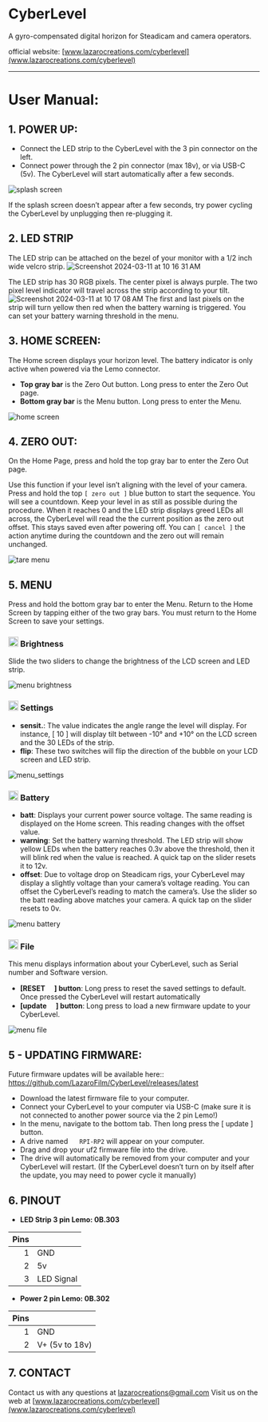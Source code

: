 # CyberLevel
A gyro-compensated digital horizon for Steadicam and camera operators.

official website: [www.lazarocreations.com/cyberlevel](www.lazarocreations.com/cyberlevel)

-----
# User Manual:
## 1. POWER UP:
- Connect the LED strip to the CyberLevel with the 3 pin connector on the left.
- Connect power through the 2 pin connector (max 18v), or via USB-C (5v). The CyberLevel will start automatically after a few seconds.

![splash screen](https://github.com/LazaroFilm/CyberLevel_releases/assets/18351100/da1c6c43-7fa4-4b6c-be02-7c130f806d6c)

If the splash screen doesn’t appear after a few seconds, try power cycling the CyberLevel by unplugging then re-plugging it.

## 2. LED STRIP
The LED strip can be attached on the bezel of your monitor with a 1/2 inch wide velcro strip.
![Screenshot 2024-03-11 at 10 16 31 AM](https://github.com/LazaroFilm/CyberLevel/assets/18351100/e3fcec75-c91b-4217-bcee-7851ae1e7227)

The LED strip has 30 RGB pixels. The center pixel is always purple. The two pixel level indicator will travel across the strip according to your tilt.
![Screenshot 2024-03-11 at 10 17 08 AM](https://github.com/LazaroFilm/CyberLevel/assets/18351100/d1878251-eaf2-45f5-bcc3-ebe423ab7fc9)
The first and last pixels on the strip will turn yellow then red when the battery warning is triggered. You can set your battery warning threshold in the menu. 

## 3. HOME SCREEN:
The Home screen displays your horizon level. The battery indicator is only active when powered via the Lemo connector.
- **Top gray bar** is the Zero Out button. Long press to enter the Zero Out page.
- **Bottom gray bar** is the Menu button. Long press to enter the Menu.

![home screen](https://github.com/LazaroFilm/CyberLevel_releases/assets/18351100/2e5c45fa-7b6a-41f4-8fc7-ff8f7b655da6)

## 4. ZERO OUT:
On the Home Page, press and hold the top gray bar to enter the Zero Out page.

Use this function if your level isn’t aligning with the level of your camera.
Press and hold the top `[ zero out ]` blue button to start the sequence. You will see a countdown. Keep your level in as still as possible during the procedure.
When it reaches 0 and the LED strip displays greed LEDs all across, the CyberLevel will read the the current position as the zero out offset. This stays saved even after powering off.
You can `[ cancel ]` the action anytime during the countdown and the zero out will remain unchanged.

![tare menu](https://github.com/LazaroFilm/CyberLevel_releases/assets/18351100/55e04baf-36d2-468c-9190-b4c43252a6f3)

## 5. MENU
Press and hold the bottom gray bar to enter the Menu.
Return to the Home Screen by tapping either of the two gray bars. 
You must return to the Home Screen to save your settings. 

### <img src="https://raw.githubusercontent.com/FortAwesome/Font-Awesome/6.x/svgs/solid/circle-half-stroke.svg" width="20" height="20">  Brightness
Slide the two sliders to change the brightness of the LCD screen and LED strip.

![menu brightness](https://github.com/LazaroFilm/CyberLevel_releases/assets/18351100/496d5e16-014c-4c57-901e-6de32285107d)

### <img src="https://raw.githubusercontent.com/FortAwesome/Font-Awesome/6.x/svgs/solid/gear.svg" width="20" height="20"> Settings
- **sensit.**: The value indicates the angle range the level will display. For instance, [ 10 ] will display tilt between -10° and +10° on the LCD screen and the 30 LEDs of the strip.
- **flip**: These two switches will flip the direction of the bubble on your LCD screen and LED strip.

![menu_settings](https://github.com/LazaroFilm/CyberLevel/assets/18351100/043f49d1-0df1-44c7-b6e4-b0b2e3a714be)

### <img src="https://raw.githubusercontent.com/FortAwesome/Font-Awesome/6.x/svgs/solid/battery-half.svg" width="20" height="20"> Battery

- **batt**: Displays your current power source voltage. The same reading is displayed on the Home screen. This reading changes with the offset value.
- **warning**: Set the battery warning threshold. The LED strip will show yellow LEDs when the battery reaches 0.3v above the threshold, then it will blink red when the value is reached. A quick tap on the slider resets it to 12v.
- **offset**: Due to voltage drop on Steadicam rigs, your CyberLevel may display a slightly voltage than your camera’s voltage reading. You can offset the CyberLevel’s reading to match the camera’s. Use the slider so the batt reading above matches your camera. A quick tap on the slider resets to 0v.

![menu battery](https://github.com/LazaroFilm/CyberLevel_releases/assets/18351100/7859ac10-4eca-4b57-bbbf-8076ff9f7598)

### <img src="https://raw.githubusercontent.com/FortAwesome/Font-Awesome/6.x/svgs/solid/file.svg" width="20" height="20">  File
This menu displays information about your CyberLevel, such as Serial number and Software version.
- **[RESET <img src="https://raw.githubusercontent.com/FortAwesome/Font-Awesome/6.x/svgs/solid/triangle-exclamation.svg" width="15" height="15">] button**: Long press to reset the saved settings to default. Once pressed the CyberLevel will restart automatically
- **[update <img src="https://raw.githubusercontent.com/FortAwesome/Font-Awesome/6.x/svgs/solid/download.svg" width="15" height="15">] button**: Long press to load a new firmware update to your CyberLevel.

![menu file](https://github.com/LazaroFilm/CyberLevel_releases/assets/18351100/884600d8-76b0-4e61-89da-3c5eb88c02de)

## 5 - UPDATING FIRMWARE:
Future firmware updates will be available here::
https://github.com/LazaroFilm/CyberLevel/releases/latest

- Download the latest firmware file to your computer.
- Connect your CyberLevel to your computer via USB-C (make sure it is not connected to another power source via the 2 pin Lemo!)
- In the menu, navigate to the bottom tab. Then long press the [ update ] button.
- A drive named <img src="https://raw.githubusercontent.com/FortAwesome/Font-Awesome/6.x/svgs/solid/hard-drive.svg" width="15" height="15"> `RPI-RP2` will appear on your computer.
- Drag and drop your uf2 firmware file into the drive.
- The drive will automatically be removed from your computer and your CyberLevel will restart.
(If the CyberLevel doesn’t turn on by itself after the update, you may need to power cycle it manually)


## 6. PINOUT

- **LED Strip 3 pin Lemo: 0B.303**

| Pins |            |
| ---: | ---------- |
|    1 | GND        |
|    2 | 5v         |
|    3 | LED Signal |


- **Power 2 pin Lemo: 0B.302**

| Pins |                |
| ---: | -------------- |
|    1 | GND            |
|    2 | V+ (5v to 18v) |



## 7. CONTACT

Contact us with any questions at lazarocreations@gmail.com
Visit us on the web at [www.lazarocreations.com/cyberlevel](www.lazarocreations.com/cyberlevel)
